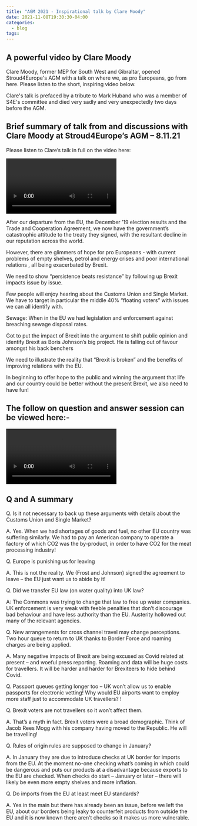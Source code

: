 ```yaml
---
title: "AGM 2021 - Inspirational talk by Clare Moody"
date: 2021-11-08T19:30:30-04:00
categories:
  - blog
tags:
---
```


## A powerful video by Clare Moody

Clare Moody, former MEP for South West and Gibraltar, opened Stroud4Europe's AGM with a talk on where we, as pro Europeans,  go from here.  Please listen to the short, inspiring video below. 

Clare's talk is prefaced by a tribute to Mark Huband who was a member of S4E's committee and died very sadly and very unexpectedly two days before the AGM.

## Brief summary of talk from and discussions with Clare Moody at Stroud4Europe’s AGM – 8.11.21

Please listen to Clare’s talk in full on the video here: 

<video  autoplay controls>
    <source src="{{ 127.0.0.1:4000/assets }}/assets/Clare_talk.mp4" type="video/mp4">
</video>

After our departure from the EU, the December ’19 election results and the Trade and Cooperation Agreement, we now have the government’s catastrophic attitude to the treaty they signed, with the resultant decline in our reputation across the world. 

However, there are glimmers of hope for pro Europeans -  with current problems of empty shelves, petrol and energy crises and poor international relations , all being exacerbated by Brexit.  

We need to show “persistence beats resistance” by following up Brexit impacts issue by issue. 

Few people will enjoy hearing about the Customs Union and Single Market.  We have to target in particular the middle 40% “floating voters” with issues we can all identify with. 

Sewage: When in the EU we had legislation and enforcement against breaching sewage disposal rates.  

Got to put the impact of Brexit into the argument to shift public opinion and identify Brexit as Boris Johnson’s big project. He is falling out of favour amongst his back benchers

We need to illustrate the reality that “Brexit is broken” and the benefits of improving relations with the EU. 

In beginning to offer hope to the public and winning the argument that life and our country could be better without the present Brexit, we also need to have fun! 


## The follow on question and answer session can be viewed here:-

<video  controls>
    <source src="{{ 127.0.0.1:4000/assets }}/assets/Clare_Questions.mp4" type="video/mp4">
</video>

## Q and A summary 
Q. Is it not necessary to back up these arguments with details about the Customs Union and Single Market? 

A. Yes. When we had shortages of goods and fuel, no other EU country was suffering similarly. We had to pay an American company to operate a factory of which CO2 was the by-product, in order to have CO2 for the meat processing industry! 

Q. Europe is punishing us for leaving

A. This is not the reality. We (Frost and Johnson) signed the agreement to leave – the EU just want us to abide by it! 

Q. Did we transfer EU law (on water quality) into UK law? 

A: The Commons was trying to change that law to free up water companies. UK enforcement is very weak with feeble penalties that don’t discourage bad behaviour and have less authority than the EU. Austerity hollowed out many of the relevant agencies. 

Q. New arrangements for cross channel travel may change perceptions. Two hour queue to return to UK thanks to Border Force and roaming charges are being applied. 

A.  Many negative impacts of Brexit are being excused as Covid related at present – and woeful press reporting.  Roaming and data will be huge costs for travellers. It will be harder and harder for Brexiteers to hide behind Covid. 

Q. Passport queues getting longer too – UK won’t allow us to enable passports for electronic vetting! Why would EU airports want to employ more staff just to accommodate UK travellers? !

Q.  Brexit voters are not travellers so it won’t affect them. 

A. That’s a myth in fact. Brexit voters were a broad demographic.  Think of Jacob Rees Mogg with his company having moved to the Republic.  He will be travelling! 

Q.  Rules of origin rules are supposed to change in January?

A. In January they are due to introduce checks at UK border for imports from the EU.  At the moment no-one checking what’s coming in which could be dangerous and puts our products at a disadvantage because exports to the EU are checked. When checks do start – January or later – there will likely be even more empty shelves and more inflation.    

Q.  Do imports from the EU at least meet EU standards?

A.  Yes in the main but there has already been an issue,  before we left the EU, about our borders being leaky to counterfeit products from outside the EU and it is now known there aren’t checks so it makes us more vulnerable.
    